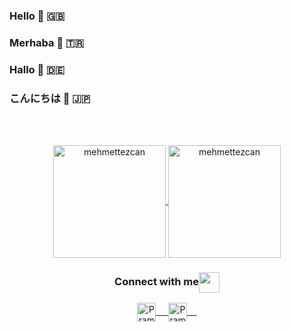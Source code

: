 ### Hello 👋 🇬🇧 
### Merhaba 👋 🇹🇷 
### Hallo 👋 🇩🇪
### こんにちは 👋 🇯🇵


<br>
<br>
<p align="center">
<a href="https://github.com/mehmettezcan">
  <img height="180em" align="center" src="https://github-readme-stats.vercel.app/api?username=mehmettezcan&show_icons=true&locale=en&theme=algolia&include_all_commits=true&count_private=true" alt="mehmettezcan"/>
  <img height="180em" align="center" src="https://github-readme-stats.vercel.app/api/top-langs?username=mehmettezcan&show_icons=true&locale=en&layout=compact&langs_count=8&theme=algolia" alt="mehmettezcan"/>
</a>
</p>

<div align="center">
  <h3 align="center">Connect with me<img align="center" src="https://github.com/rajput2107/rajput2107/blob/master/Assets/Handshake.gif" height="33px" /></h3> 
</div>
<p align="center">
 <a href="https://www.linkedin.com/in/mehmet-tezcan-aa49159b/" target=”_blank”>
  <img align="center" alt="Pramod's LinkedIn" width="30px" src="https://www.vectorlogo.zone/logos/linkedin/linkedin-icon.svg" /> &nbsp; &nbsp;
 </a>
  <a href="https://www.instagram.com/mehmettezcn/" target=”_blank”>
  <img align="center" alt="Pramod's Instagram" width="30px" src="https://www.vectorlogo.zone/logos/instagram/instagram-icon.svg" /> &nbsp; &nbsp;
 </a>
</p>



